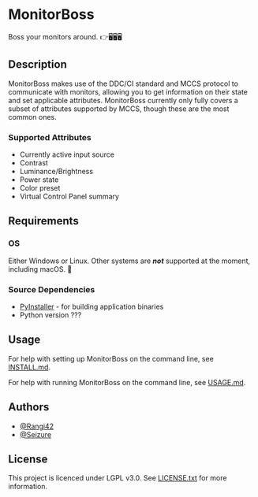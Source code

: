 # MonitorBoss

Boss your monitors around. 👉🖥️🖥️🖥️

## Description
MonitorBoss makes use of the DDC/CI standard and MCCS protocol to communicate with monitors, allowing you to get information on their state and set applicable attributes. MonitorBoss currently only fully covers a subset of attributes supported by MCCS, though these are the most common ones.

### Supported Attributes
* Currently active input source
* Contrast
* Luminance/Brightness
* Power state
* Color preset
* Virtual Control Panel summary

## Requirements

### OS
Either Windows or Linux. Other systems are ***not*** supported at the moment, including macOS. 🙁

### Source Dependencies

* [PyInstaller](https://pypi.org/project/pyinstaller/) - for building application binaries
* Python version ???

## Usage
For help with setting up MonitorBoss on the command line, see [INSTALL.md](INSTALL.md).

For help with running MonitorBoss on the command line, see [USAGE.md](USAGE.md).

## Authors
* [@Rangi42](https://github.com/Rangi42)
* [@Seizure](https://github.com/Seizure)

## License
This project is licenced under LGPL v3.0. See [LICENSE.txt](LICENSE.txt) for more information.
